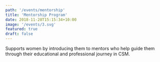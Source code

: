 ```yaml
---
path: '/events/mentorship'
title: 'Mentorship Program'
date: 2018-11-28T15:15:34+10:00
image: '/events/3.svg'
featured: true
draft: false
---
```


Supports women by introducing them to mentors who help guide them 
through their educational and professional journey in CSM.
